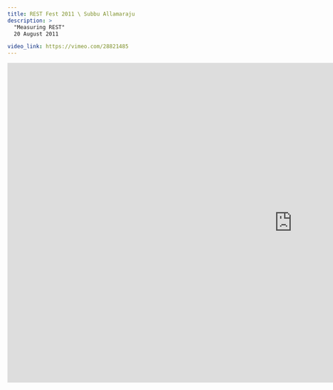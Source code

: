 ```yaml
---
title: REST Fest 2011 \ Subbu Allamaraju
description: >
  "Measuring REST"
  20 August 2011

video_link: https://vimeo.com/28821485
---
```

<iframe src="https://player.vimeo.com/video/28821485?title=0&byline=0&portrait=0&badge=0&autopause=0&player_id=0" width="1280" height="720" frameborder="0" title="REST Fest 2011 \ Subbu Allamaraju" webkitallowfullscreen mozallowfullscreen allowfullscreen></iframe>